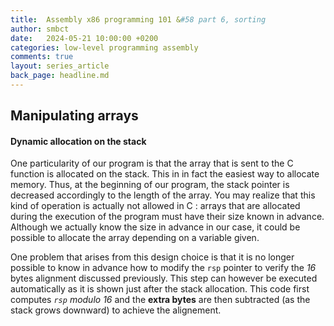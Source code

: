 ```yaml
---
title:  Assembly x86 programming 101 &#58 part 6, sorting
author: smbct
date:   2024-05-21 10:00:00 +0200
categories: low-level programming assembly
comments: true
layout: series_article
back_page: headline.md
---
```


## Manipulating arrays

#### Dynamic allocation on the stack 

One particularity of our program is that the array that is sent to the C function is allocated on the stack.
This in in fact the easiest way to allocate memory.
Thus, at the beginning of our program, the stack pointer is decreased accordingly to the length of the array.
You may realize that this kind of operation is actually not allowed in C : arrays that are allocated during the execution of the program must have their size known in advance.
Although we actually know the size in advance in our case, it could be possible to allocate the array depending on a variable given.   

One problem that arises from this design choice is that it is no longer possible to know in advance how to modify the `rsp` pointer to verify the *16* bytes alignment discussed previously.
This step can however be executed automatically as it is shown just after the stack allocation.
This code first computes *`rsp` modulo 16* and the **extra bytes** are then subtracted (as the stack grows downward) to achieve the alignement.
